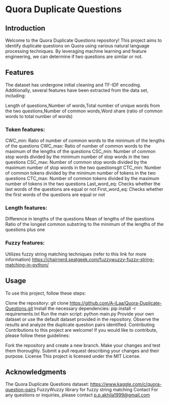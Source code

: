 # Quora Duplicate Questions
## Introduction
Welcome to the Quora Duplicate Questions repository! This project aims to identify duplicate questions on Quora using various natural language processing techniques. By leveraging machine learning and feature engineering, we can determine if two questions are similar or not.

## Features
The dataset has undergone initial cleaning and TF-IDF encoding. Additionally, several features have been extracted from the data set, including:

Length of questions,Number of words,Total number of unique words from the two questions,Number of common words,Word share (ratio of common words to total number of words)

### Token features:
CWC_min: Ratio of number of common words to the minimum of the lengths of the questions
CWC_max: Ratio of number of common words to the maximum of the lengths of the questions
CSC_min: Number of common stop words divided by the minimum number of stop words in the two questions
CSC_max: Number of common stop words divided by the maximum number of stop words in the two questionsgit
CTC_min: Number of common tokens divided by the minimum number of tokens in the two questions
CTC_max: Number of common tokens divided by the maximum number of tokens in the two questions
Last_word_eq: Checks whether the last words of the questions are equal or not
First_word_eq: Checks whether the first words of the questions are equal or not

### Length features:
Difference in lengths of the questions
Mean of lengths of the questions
Ratio of the longest common substring to the minimum of the lengths of the questions plus one

### Fuzzy features: 
Utilizes fuzzy string matching techniques (refer to this link for more information) https://chairnerd.seatgeek.com/fuzzywuzzy-fuzzy-string-matching-in-python/

## Usage

To use this project, follow these steps:

Clone the repository: git clone https://github.com/A-iLaa/Quora-Duplicate-Questions.git
Install the necessary dependencies: pip install -r requirements.txt
Run the main script: python main.py
Provide your own dataset or use the default dataset provided in the repository.
Observe the results and analyze the duplicate question pairs identified.
Contributing
Contributions to this project are welcome! If you would like to contribute, please follow these guidelines:

Fork the repository and create a new branch.
Make your changes and test them thoroughly.
Submit a pull request describing your changes and their purpose.
License
This project is licensed under the MIT License.

## Acknowledgments
The Quora Duplicate Questions dataset: https://www.kaggle.com/c/quora-question-pairs
FuzzyWuzzy library for fuzzy string matching
Contact
For any questions or inquiries, please contact p.p.akhila1999@gmail.com
